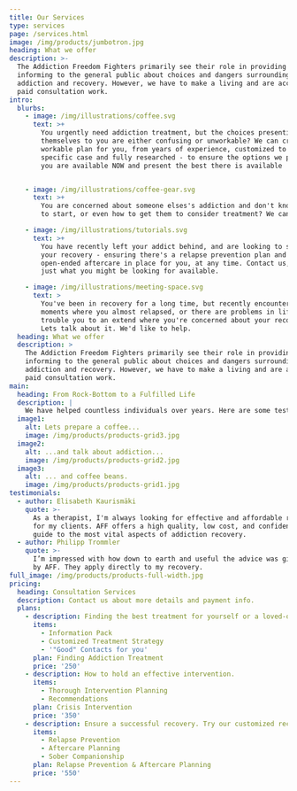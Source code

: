```yaml
---
title: Our Services
type: services
page: /services.html
image: /img/products/jumbotron.jpg
heading: What we offer
description: >-
  The Addiction Freedom Fighters primarily see their role in providing free
  informing to the general public about choices and dangers surrounding
  addiction and recovery. However, we have to make a living and are accepting
  paid consultation work.
intro:
  blurbs:
    - image: /img/illustrations/coffee.svg
      text: >+
        You urgently need addiction treatment, but the choices presenting
        themselves to you are either confusing or unworkable? We can create a
        workable plan for you, from years of experience, customized to your
        specific case and fully researched - to ensure the options we present to
        you are available NOW and present the best there is available


    - image: /img/illustrations/coffee-gear.svg
      text: >+
        You are concerned about someone elses's addiction and don't know where
        to start, or even how to get them to consider treatment? We can help.

    - image: /img/illustrations/tutorials.svg
      text: >+
        You have recently left your addict behind, and are looking to solidify
        your recovery - ensuring there's a relapse prevention plan and
        open-ended aftercare in place for you, at any time. Contact us, we have
        just what you might be looking for available.

    - image: /img/illustrations/meeting-space.svg
      text: >
        You've been in recovery for a long time, but recently encountered
        moments where you almost relapsed, or there are problems in life which
        trouble you to an extend where you're concerned about your recovery?
        Lets talk about it. We'd like to help.
  heading: What we offer
  description: >
    The Addiction Freedom Fighters primarily see their role in providing free
    informing to the general public about choices and dangers surrounding
    addiction and recovery. However, we have to make a living and are accepting
    paid consultation work.
main:
  heading: From Rock-Bottom to a Fulfilled Life
  description: |
    We have helped countless individuals over years. Here are some testimonials.
  image1:
    alt: Lets prepare a coffee...
    image: /img/products/products-grid3.jpg
  image2:
    alt: ...and talk about addiction...
    image: /img/products/products-grid2.jpg
  image3:
    alt: ... and coffee beans.
    image: /img/products/products-grid1.jpg
testimonials:
  - author: Elisabeth Kaurismäki
    quote: >-
      As a therapist, I'm always looking for effective and affordable resources
      for my clients. AFF offers a high quality, low cost, and confidential
      guide to the most vital aspects of addiction recovery.
  - author: Philipp Trommler
    quote: >-
      I’m impressed with how down to earth and useful the advice was given to me
      by AFF. They apply directly to my recovery.
full_image: /img/products/products-full-width.jpg
pricing:
  heading: Consultation Services
  description: Contact us about more details and payment info.
  plans:
    - description: Finding the best treatment for yourself or a loved-one.
      items:
        - Information Pack
        - Customized Treatment Strategy
        - '"Good" Contacts for you'
      plan: Finding Addiction Treatment
      price: '250'
    - description: How to hold an effective intervention.
      items:
        - Thorough Intervention Planning
        - Recommendations
      plan: Crisis Intervention
      price: '350'
    - description: Ensure a successful recovery. Try our customized recovery plan.
      items:
        - Relapse Prevention
        - Aftercare Planning
        - Sober Companionship
      plan: Relapse Prevention & Aftercare Planning
      price: '550'
---
```



